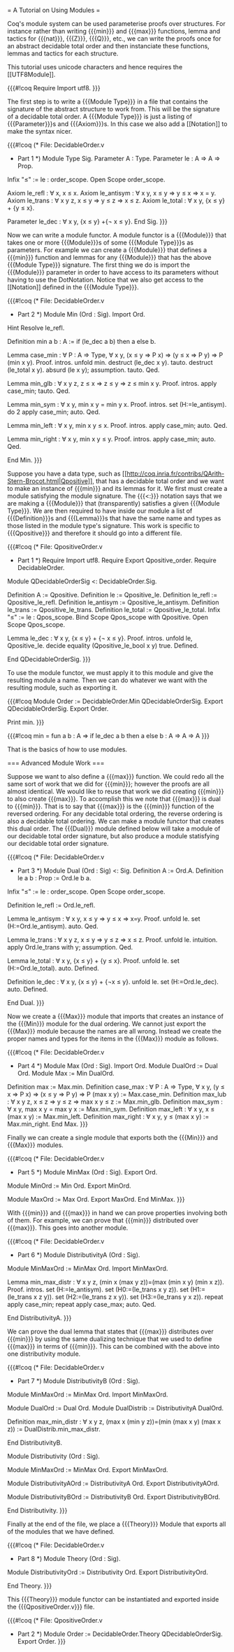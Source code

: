 = A Tutorial on Using Modules =

Coq's module system can be used parameterise proofs over structures.  For instance rather than writing {{{min}}} and {{{max}}} functions, lemma and tactics for {{{nat}}}, {{{Z}}}, {{{Q}}}, etc., we can write the proofs once for an abstract decidable total order and then instanciate these functions, lemmas and tactics for each structure.

This tutorial uses unicode characters and hence requires the [[UTF8Module]].

{{{#!coq
Require Import utf8.
}}}

The first step is to write a {{{Module Type}}} in a file that contains the signature of the abstract structure to work from.  This will be the signature of a decidable total order.  A {{{Module Type}}} is just a listing of {{{Parameter}}}s and {{{Axiom}}}s.  In this case we also add a [[Notation]] to make the syntax nicer.

{{{#!coq
(* File: DecidableOrder.v
 * Part 1
 *)
Module Type Sig.
Parameter A : Type.
Parameter le : A ⇒ A ⇒ Prop.

Infix "≤" := le : order_scope.
Open Scope order_scope.

Axiom le_refl : ∀ x, x ≤ x.
Axiom le_antisym : ∀ x y, x ≤ y ⇒ y ≤ x ⇒ x = y.
Axiom le_trans : ∀ x y z, x ≤ y ⇒ y ≤ z ⇒ x ≤ z.
Axiom le_total : ∀ x y, {x ≤ y} + {y ≤ x}.

Parameter le_dec : ∀ x y, {x ≤ y} +{¬ x ≤ y}. 
End Sig.
}}}

Now we can write a module functor.  A module functor is a {{{Module}}} that takes one or more {{{Module}}}s of some {{{Module Type}}}s as parameters.  For example we can create a {{{Module}}} that defines a {{{min}}} function and lemmas for any {{{Module}}} that has the above {{{Module Type}}} signature.  The first thing we do is import the {{{Module}}} parameter in order to have access to its parameters without having to use the DotNotation.  Notice that we also get access to the [[Notation]] defined in the {{{Module Type}}}.

{{{#!coq
(* File: DecidableOrder.v
 * Part 2
 *)
Module Min (Ord : Sig).
Import Ord.

Hint Resolve le_refl.

Definition min a b : A := if (le_dec a b) then a else b.

Lemma case_min : ∀ P : A ⇒ Type, ∀ x y, (x ≤ y ⇒ P x) ⇒ (y ≤ x ⇒ P y) ⇒ P (min x y).
Proof.
intros.
unfold min.
destruct (le_dec x y).
tauto.
destruct (le_total x y).
absurd (le x y); assumption.
tauto.
Qed.

Lemma min_glb : ∀ x y z, z ≤ x ⇒ z ≤ y ⇒ z ≤ min x y.
Proof.
intros.
apply case_min; tauto.
Qed.

Lemma min_sym : ∀ x y, min x y = min y x.
Proof.
intros.
set (H:=le_antisym).
do 2 apply case_min; auto.
Qed.

Lemma min_left : ∀ x y, min x y ≤ x.
Proof.
intros.
apply case_min; auto.
Qed.

Lemma min_right : ∀ x y, min x y ≤ y.
Proof.
intros.
apply case_min; auto.
Qed.

End Min.
}}}

Suppose you have a data type, such as [[http://coq.inria.fr/contribs/QArith-Stern-Brocot.html|Qpositive]], that has a decidable total order and we want to make an instance of {{{min}}} and its lemmas for it.  We first must create a module satisfying the module signature.  The {{{<:}}} notation says that we are making a {{{Module}}} that (transparently) satisfies a given {{{Module Type}}}.  We are then required to have inside our module a list of {{{Definition}}}s and {{{Lemma}}}s that have the same name and types as those listed in the module type's signature. This work is specific to {{{Qpositive}}} and therefore it should go into a different file.

{{{#!coq
(* File: QpositiveOrder.v
 * Part 1
 *)
Require Import utf8.
Require Export Qpositive_order.
Require DecidableOrder.

Module QDecidableOrderSig <: DecidableOrder.Sig.

Definition A := Qpositive.
Definition le := Qpositive_le.
Definition le_refl := Qpositive_le_refl.
Definition le_antisym := Qpositive_le_antisym.
Definition le_trans := Qpositive_le_trans.
Definition le_total := Qpositive_le_total.
Infix "≤" := le : Qpos_scope.
Bind Scope Qpos_scope with Qpositive. 
Open Scope Qpos_scope.

Lemma le_dec : ∀ x y, {x ≤ y} + {¬ x ≤ y}.
Proof.
intros.
unfold le, Qpositive_le.
decide equality (Qpositive_le_bool x y) true.
Defined.

End QDecidableOrderSig.
}}}

To use the module functor, we must apply it to this module and give the resulting module a name.  Then we can do whatever we want with the resulting module, such as exporting it.

{{{#!coq
Module Order := DecidableOrder.Min QDecidableOrderSig.
Export QDecidableOrderSig.
Export Order.

Print min.
}}}

{{{#!coq
min = fun a b : A => if le_dec a b then a else b
     : A ⇒  A ⇒  A
}}}

That is the basics of how to use modules.

=== Advanced Module Work ===

Suppose we want to also define a {{{max}}} function.  We could redo all the same sort of work that we did for {{{min}}}; however the proofs are all almost identical.  We would like to reuse that work we did creating {{{min}}} to also create {{{max}}}.  To accomplish this we note that {{{max}}} is dual to {{{min}}}.  That is to say that {{{max}}} is the {{{min}}} function of the reversed ordering.  For any decidable total ordering, the reverse ordering is also a decidable total ordering.  We can make a module functor that creates this dual order.
The {{{Dual}}} module defined below will take a module of our decidable total order signature, but also produce a module statisfying our decidable total order signature.

{{{#!coq
(* File: DecidableOrder.v
 * Part 3
 *)
Module Dual (Ord : Sig) <: Sig.
Definition A := Ord.A.
Definition le a b : Prop := Ord.le b a.

Infix "≤" := le : order_scope.
Open Scope order_scope.

Definition le_refl := Ord.le_refl.

Lemma le_antisym : ∀ x y, x ≤ y ⇒ y ≤ x ⇒ x=y.
Proof.
unfold le.
set (H:=Ord.le_antisym).
auto.
Qed.

Lemma le_trans : ∀ x y z, x ≤ y ⇒ y ≤ z ⇒ x ≤ z.
Proof.
unfold le.
intuition.
apply Ord.le_trans with y; assumption.
Qed.

Lemma le_total : ∀ x y, {x ≤ y} + {y ≤ x}.
Proof.
unfold le.
set (H:=Ord.le_total).
auto.
Defined.

Definition le_dec : ∀ x y, {x ≤ y} + {¬x ≤ y}. 
unfold le.
set (H:=Ord.le_dec).
auto.
Defined.

End Dual.
}}}

Now we create a {{{Max}}} module that imports that creates an instance of the {{{Min}}} module for the dual ordering.  We cannot just export the {{{Max}}} module because the names are all wrong.  Instead we create the proper names and types for the items in the {{{Max}}} module as follows.

{{{#!coq
(* File: DecidableOrder.v
 * Part 4
 *)
Module Max (Ord : Sig).
Import Ord.
Module DualOrd := Dual Ord.
Module Max := Min DualOrd.

Definition max := Max.min.
Definition case_max : ∀ P : A ⇒ Type, ∀ x y, (y ≤ x ⇒ P x) ⇒ (x ≤ y ⇒ P y) ⇒ P (max x y) := Max.case_min.
Definition max_lub : ∀ x y z, x ≤ z ⇒ y ≤ z ⇒ max x y ≤ z := Max.min_glb.
Definition max_sym : ∀ x y, max x y = max y x := Max.min_sym.
Definition max_left : ∀ x y, x ≤ (max x y) := Max.min_left.
Definition max_right : ∀ x y, y ≤ (max x y) := Max.min_right.
End Max.
}}}

Finally we can create a single module that exports both the {{{Min}}} and {{{Max}}} modules.

{{{#!coq
(* File: DecidableOrder.v
 * Part 5
 *)
Module MinMax (Ord : Sig).
Export Ord.

Module MinOrd := Min Ord.
Export MinOrd.

Module MaxOrd := Max Ord.
Export MaxOrd.
End MinMax.
}}}

With {{{min}}} and {{{max}}} in hand we can prove properties involving both of them.  For example, we can prove that {{{min}}} distributed over {{{max}}}.  This goes into another module.

{{{#!coq
(* File: DecidableOrder.v
 * Part 6
 *)
Module DistributivityA (Ord : Sig).

Module MinMaxOrd := MinMax Ord.
Import MinMaxOrd.

Lemma min_max_distr : ∀ x y z, (min x (max y z))=(max (min x y) (min x z)).
Proof.
intros.
set (H:=le_antisym).
set (H0:=(le_trans x y z)).
set (H1:=(le_trans x z y)).
set (H2:=(le_trans z x y)).
set (H3:=(le_trans y x z)).
repeat apply case_min; repeat apply case_max; auto.
Qed.

End DistributivityA.
}}}

We can prove the dual lemma that states that {{{max}}} distributes over {{{min}}} by using the same dualizing technique that we used to define {{{max}}} in terms of {{{min}}}.  This can be combined with the above into one distributivity module.

{{{#!coq
(* File: DecidableOrder.v
 * Part 7
 *)
Module DistributivityB (Ord : Sig).

Module MinMaxOrd := MinMax Ord.
Import MinMaxOrd.

Module DualOrd := Dual Ord.
Module DualDistrib := DistributivityA DualOrd.

Definition max_min_distr : ∀ x y z, (max x (min y z))=(min (max x y) (max x z)) := DualDistrib.min_max_distr.

End DistributivityB.

Module Distributivity  (Ord : Sig).

Module MinMaxOrd := MinMax Ord.
Export MinMaxOrd.

Module DistributivityAOrd := DistributivityA Ord.
Export DistributivityAOrd.

Module DistributivityBOrd := DistributivityB Ord.
Export DistributivityBOrd.

End Distributivity.
}}}

Finally at the end of the file, we place a {{{Theory}}} Module that exports all of the modules that we have defined.

{{{#!coq
(* File: DecidableOrder.v
 * Part 8
 *)
Module Theory (Ord : Sig).

Module DistributivityOrd := Distributivity Ord.
Export DistributivityOrd.

End Theory.
}}}

This {{{Theory}}} module functor can be instantiated and exported inside the {{{QpositiveOrder.v}}} file.

{{{#!coq
(* File: QpositiveOrder.v
 * Part 2
 *)
Module Order := DecidableOrder.Theory QDecidableOrderSig.
Export Order.
}}}
